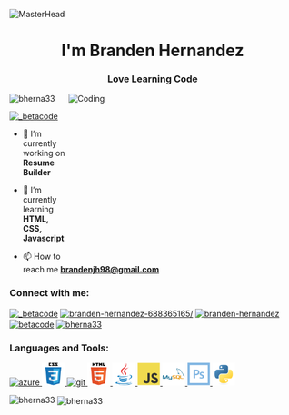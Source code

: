 ![MasterHead](https://animated-gif-creator.com/images/01/top-tools-to-improve-work-productivity-teksun_80.gif)
<h1 align="center">I'm Branden Hernandez</h1>
<h3 align="center">Love Learning Code</h3>
<img align="right" alt="Coding" height = "300" width = "400" src="https://chools.in/wp-content/uploads/6.gif">

<p align="left"> <img src="https://komarev.com/ghpvc/?username=bherna33&label=Profile%20views&color=0e75b6&style=flat" alt="bherna33" /> </p>

<p align="left"> <a href="https://twitter.com/_betacode" target="blank"><img src="https://img.shields.io/twitter/follow/_betacode?logo=twitter&style=for-the-badge" alt="_betacode" /></a> </p>

- 🔭 I’m currently working on **Resume Builder**

- 🌱 I’m currently learning **HTML, CSS, Javascript**

- 📫 How to reach me **brandenjh98@gmail.com**

<h3 align="left">Connect with me:</h3>
<p align="left">
<a href="https://twitter.com/_betacode" target="blank"><img align="center" src="https://raw.githubusercontent.com/rahuldkjain/github-profile-readme-generator/master/src/images/icons/Social/twitter.svg" alt="_betacode" height="30" width="40" /></a>
<a href="https://linkedin.com/in/branden-hernandez-688365165/" target="blank"><img align="center" src="https://raw.githubusercontent.com/rahuldkjain/github-profile-readme-generator/master/src/images/icons/Social/linked-in-alt.svg" alt="branden-hernandez-688365165/" height="30" width="40" /></a>
<a href="https://stackoverflow.com/users/branden-hernandez" target="blank"><img align="center" src="https://raw.githubusercontent.com/rahuldkjain/github-profile-readme-generator/master/src/images/icons/Social/stack-overflow.svg" alt="branden-hernandez" height="30" width="40" /></a>
<a href="https://instagram.com/betacode" target="blank"><img align="center" src="https://raw.githubusercontent.com/rahuldkjain/github-profile-readme-generator/master/src/images/icons/Social/instagram.svg" alt="betacode" height="30" width="40" /></a>
<a href="https://www.leetcode.com/bherna33" target="blank"><img align="center" src="https://raw.githubusercontent.com/rahuldkjain/github-profile-readme-generator/master/src/images/icons/Social/leet-code.svg" alt="bherna33" height="30" width="40" /></a>
</p>

<h3 align="left">Languages and Tools:</h3>
<p align="left"> <a href="https://azure.microsoft.com/en-in/" target="_blank" rel="noreferrer"> <img src="https://www.vectorlogo.zone/logos/microsoft_azure/microsoft_azure-icon.svg" alt="azure" width="40" height="40"/> </a> <a href="https://www.w3schools.com/css/" target="_blank" rel="noreferrer"> <img src="https://raw.githubusercontent.com/devicons/devicon/master/icons/css3/css3-original-wordmark.svg" alt="css3" width="40" height="40"/> </a> <a href="https://git-scm.com/" target="_blank" rel="noreferrer"> <img src="https://www.vectorlogo.zone/logos/git-scm/git-scm-icon.svg" alt="git" width="40" height="40"/> </a> <a href="https://www.w3.org/html/" target="_blank" rel="noreferrer"> <img src="https://raw.githubusercontent.com/devicons/devicon/master/icons/html5/html5-original-wordmark.svg" alt="html5" width="40" height="40"/> </a> <a href="https://www.java.com" target="_blank" rel="noreferrer"> <img src="https://raw.githubusercontent.com/devicons/devicon/master/icons/java/java-original.svg" alt="java" width="40" height="40"/> </a> <a href="https://developer.mozilla.org/en-US/docs/Web/JavaScript" target="_blank" rel="noreferrer"> <img src="https://raw.githubusercontent.com/devicons/devicon/master/icons/javascript/javascript-original.svg" alt="javascript" width="40" height="40"/> </a> <a href="https://www.mysql.com/" target="_blank" rel="noreferrer"> <img src="https://raw.githubusercontent.com/devicons/devicon/master/icons/mysql/mysql-original-wordmark.svg" alt="mysql" width="40" height="40"/> </a> <a href="https://www.photoshop.com/en" target="_blank" rel="noreferrer"> <img src="https://raw.githubusercontent.com/devicons/devicon/master/icons/photoshop/photoshop-line.svg" alt="photoshop" width="40" height="40"/> </a> <a href="https://www.python.org" target="_blank" rel="noreferrer"> <img src="https://raw.githubusercontent.com/devicons/devicon/master/icons/python/python-original.svg" alt="python" width="40" height="40"/> </a> </p>

<p><img align="left" src="https://github-readme-stats.vercel.app/api/top-langs?username=bherna33&show_icons=true&locale=en&layout=compact" alt="bherna33" /></p>

<p>&nbsp;<img align="center" src="https://github-readme-stats.vercel.app/api?username=bherna33&show_icons=true&locale=en" alt="bherna33" /></p>
